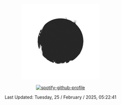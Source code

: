 
<div align="center">
  <a rel="nofollow" href="https://github.com/n3ur0cr45h/n3ur0cr45h/blob/main/circle.gif">
    <img width="50%" src="./circle.gif">
      
[![spotify-github-profile](https://spotify-github-profile.kittinanx.com/api/view?uid=leandro_prs&cover_image=true&theme=novatorem&show_offline=true&background_color=000000&interchange=false)](https://github.com/kittinan/spotify-github-profile)



Last Updated: Tuesday, 25 / February / 2025, 05:22:41
